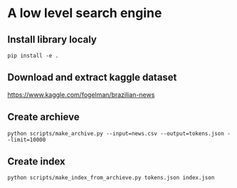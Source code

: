 # A low level search engine

## Install library localy

```
pip install -e .
```

## Download and extract kaggle dataset

https://www.kaggle.com/fogelman/brazilian-news

## Create archieve

```
python scripts/make_archive.py --input=news.csv --output=tokens.json --limit=10000
```

## Create index

```
python scripts/make_index_from_archieve.py tokens.json index.json
```
